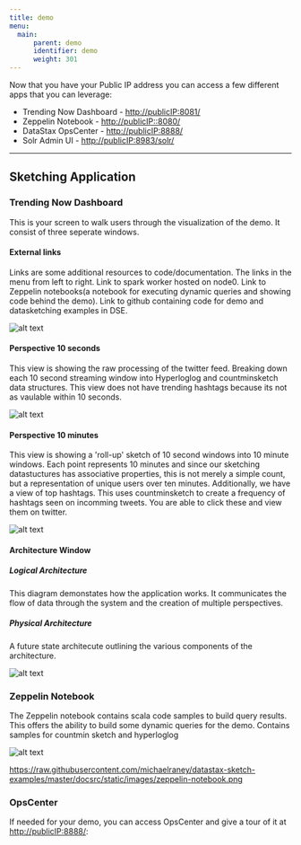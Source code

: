 ```yaml
---
title: demo
menu:
  main:
      parent: demo
      identifier: demo
      weight: 301
---
```



Now that you have your Public IP address you can access a few different apps that you can leverage:
* Trending Now Dashboard - <http://publicIP:8081/>
* Zeppelin Notebook - <http://publicIP::8080/>
* DataStax OpsCenter - <http://publicIP:8888/>
* Solr Admin UI - <http://publicIP:8983/solr/>

---

## Sketching Application

### Trending Now Dashboard
This is your screen to walk users through the visualization of the demo. It consist of three seperate windows.

#### External links
Links are some additional resources to code/documentation. The links in the menu from left to right. Link to spark worker hosted on node0. Link to Zeppelin notebooks(a notebook for executing dynamic queries and showing code behind the demo). Link to github containing code for demo and datasketching examples in DSE.

![alt text](https://raw.githubusercontent.com/michaelraney/datastax-sketch-examples/master/docsrc/static/images/demo-link-menu.png "External Links")

#### Perspective 10 seconds
This view is showing the raw processing of the twitter feed. Breaking down each 10 second streaming window into Hyperloglog and countminsketch data structures. This view does not have trending hashtags because its not as vaulable within 10 seconds.

![alt text](https://raw.githubusercontent.com/michaelraney/datastax-sketch-examples/master/docsrc/static/images/perspective-10second.png "Perspective A 10 seconds")


#### Perspective 10 minutes
This view is showing a 'roll-up' sketch of 10 second windows into 10 minute windows. Each point represents 10 minutes and since our sketching datastuctures has associative properties, this is not merely a simple count, but a representation of unique users over ten minutes. Additionally, we have a view of top hashtags. This uses countminsketch to create a frequency of hashtags seen on incomming tweets. You are able to click these and view them on twitter.

![alt text](https://raw.githubusercontent.com/michaelraney/datastax-sketch-examples/master/docsrc/static/images/perspective-10min.png "Perspective A 10 minutes")

#### Architecture Window
##### Logical Architecture
This diagram demonstates how the application works. It communicates the flow of data through the system and the creation of multiple perspectives.  
##### Physical Architecture
A future state architecute outlining the various components of the architecture.

![alt text](https://raw.githubusercontent.com/michaelraney/datastax-sketch-examples/master/docsrc/static/images/demo-architecture.png "Architecture view")

### Zeppelin Notebook
The Zeppelin notebook contains scala code samples to build query results. This offers the ability to build some dynamic queries for the demo. Contains samples for countmin sketch and hyperloglog

![alt text](https://raw.githubusercontent.com/michaelraney/datastax-sketch-examples/master/docsrc/static/images/zeppelin-notebook.png "Zeppelin")

https://raw.githubusercontent.com/michaelraney/datastax-sketch-examples/master/docsrc/static/images/zeppelin-notebook.png

### OpsCenter
If needed for your demo, you can access OpsCenter and give a tour of it at <http://publicIP:8888/>:

